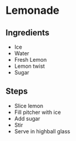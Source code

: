 # Lemonade

## Ingredients
* Ice
* Water
* Fresh Lemon
* Lemon twist
* Sugar

## Steps

* Slice lemon
* Fill pitcher with ice
* Add sugar
* Stir
* Serve in highball glass
